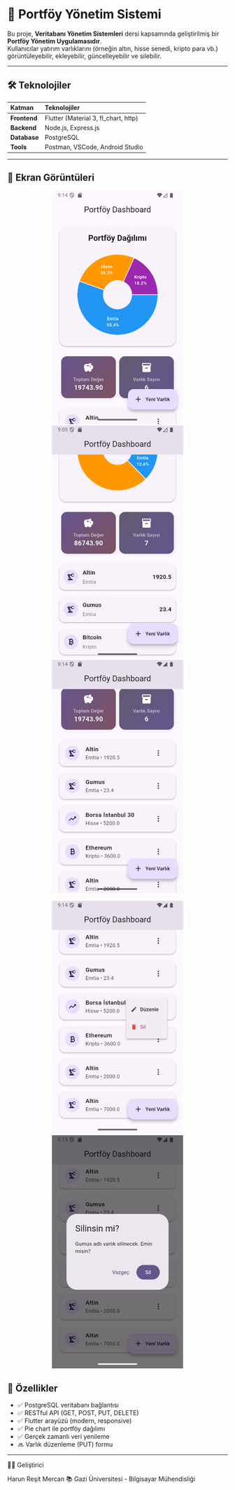 # 💼 Portföy Yönetim Sistemi

Bu proje, **Veritabanı Yönetim Sistemleri** dersi kapsamında geliştirilmiş bir **Portföy Yönetim Uygulamasıdır**.  
Kullanıcılar yatırım varlıklarını (örneğin altın, hisse senedi, kripto para vb.) görüntüleyebilir, ekleyebilir, güncelleyebilir ve silebilir.

---

## 🛠️ Teknolojiler

| Katman       | Teknolojiler                         |
| :----------- | :----------------------------------- |
| **Frontend** | Flutter (Material 3, fl_chart, http) |
| **Backend**  | Node.js, Express.js                  |
| **Database** | PostgreSQL                           |
| **Tools**    | Postman, VSCode, Android Studio      |

---

## 📸 Ekran Görüntüleri

<p align="center">
  <img src="flutter/assets/2.0/1.png" alt="Ekran 1" width="300"/>
  <img src="flutter/assets/2.0/2.png" alt="Ekran 2" width="300"/>
  <img src="flutter/assets/2.0/3.png" alt="Ekran 3" width="300"/>
</p>

<p align="center">
  <img src="flutter/assets/2.0/4.png" alt="Ekran 4" width="300"/>
  <img src="flutter/assets/2.0/5.png" alt="Ekran 5" width="300"/>
</p>


## 🧩 Özellikler

- ✅ PostgreSQL veritabanı bağlantısı
- ✅ RESTful API (GET, POST, PUT, DELETE)
- ✅ Flutter arayüzü (modern, responsive)
- ✅ Pie chart ile portföy dağılımı
- ✅ Gerçek zamanlı veri yenileme
- 🔜 Varlık düzenleme (PUT) formu

---

👨‍💻 Geliştirici

Harun Reşit Mercan
📚 Gazi Üniversitesi - Bilgisayar Mühendisliği
